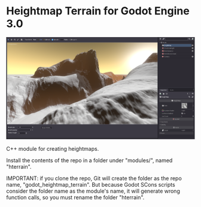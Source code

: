 Heightmap Terrain for Godot Engine 3.0
========================================

![Editor screenshot](screenshot.png)

C++ module for creating heightmaps.

Install the contents of the repo in a folder under "modules/", named "hterrain".

IMPORTANT: if you clone the repo, Git will create the folder as the repo name, "godot_heightmap_terrain". But because Godot SCons scripts consider the folder name as the module's name, it will generate wrong function calls, so you must rename the folder "hterrain".


